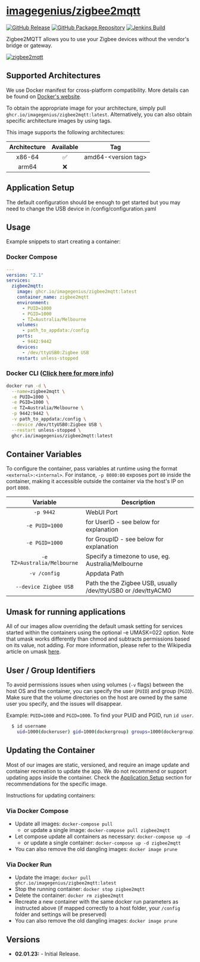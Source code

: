 <!-- DO NOT EDIT THIS FILE MANUALLY  -->

# [imagegenius/zigbee2mqtt](https://github.com/imagegenius/docker-zigbee2mqtt)

[![GitHub Release](https://img.shields.io/github/release/imagegenius/docker-zigbee2mqtt.svg?color=007EC6&labelColor=555555&logoColor=ffffff&style=for-the-badge&logo=github)](https://github.com/imagegenius/docker-zigbee2mqtt/releases)
[![GitHub Package Repository](https://shields.io/badge/GitHub%20Package-blue?logo=github&logoColor=ffffff&style=for-the-badge)](https://github.com/imagegenius/docker-zigbee2mqtt/packages)
[![Jenkins Build](https://img.shields.io/jenkins/build?labelColor=555555&logoColor=ffffff&style=for-the-badge&jobUrl=https%3A%2F%2Fci.imagegenius.io%2Fjob%2FDocker-Pipeline-Builders%2Fjob%2Fdocker-zigbee2mqtt%2Fjob%2Fmain%2F&logo=jenkins)](https://ci.imagegenius.io/job/Docker-Pipeline-Builders/job/docker-zigbee2mqtt/job/main/)

Zigbee2MQTT allows you to use your Zigbee devices without the vendor's bridge or gateway.

[![zigbee2mqtt](https://www.zigbee2mqtt.io/logo.png)](https://www.zigbee2mqtt.io/)

## Supported Architectures

We use Docker manifest for cross-platform compatibility. More details can be found on [Docker's website](https://github.com/docker/distribution/blob/master/docs/spec/manifest-v2-2.md#manifest-list).

To obtain the appropriate image for your architecture, simply pull `ghcr.io/imagegenius/zigbee2mqtt:latest`. Alternatively, you can also obtain specific architecture images by using tags.

This image supports the following architectures:

| Architecture | Available | Tag |
| :----: | :----: | ---- |
| x86-64 | ✅ | amd64-\<version tag\> |
| arm64 | ❌ | |

## Application Setup

The default configuration should be enough to get started but you may need to change the USB device in /config/configuration.yaml

## Usage

Example snippets to start creating a container:

### Docker Compose

```yaml
---
version: "2.1"
services:
  zigbee2mqtt:
    image: ghcr.io/imagegenius/zigbee2mqtt:latest
    container_name: zigbee2mqtt
    environment:
      - PUID=1000
      - PGID=1000
      - TZ=Australia/Melbourne
    volumes:
      - path_to_appdata:/config
    ports:
      - 9442:9442
    devices:
      - /dev/ttyUSB0:Zigbee USB
    restart: unless-stopped
```

### Docker CLI ([Click here for more info](https://docs.docker.com/engine/reference/commandline/cli/))

```bash
docker run -d \
  --name=zigbee2mqtt \
  -e PUID=1000 \
  -e PGID=1000 \
  -e TZ=Australia/Melbourne \
  -p 9442:9442 \
  -v path_to_appdata:/config \
  --device /dev/ttyUSB0:Zigbee USB \
  --restart unless-stopped \
  ghcr.io/imagegenius/zigbee2mqtt:latest
```

## Container Variables

To configure the container, pass variables at runtime using the format `<external>:<internal>`. For instance, `-p 8080:80` exposes port `80` inside the container, making it accessible outside the container via the host's IP on port `8080`.

| Variable | Description |
| :----: | --- |
| `-p 9442` | WebUI Port |
| `-e PUID=1000` | for UserID - see below for explanation |
| `-e PGID=1000` | for GroupID - see below for explanation |
| `-e TZ=Australia/Melbourne` | Specify a timezone to use, eg. Australia/Melbourne |
| `-v /config` | Appdata Path |
| `--device Zigbee USB` | Path the the Zigbee USB, usually /dev/ttyUSB0 or /dev/ttyACM0 |

## Umask for running applications

All of our images allow overriding the default umask setting for services started within the containers using the optional -e UMASK=022 option. Note that umask works differently than chmod and subtracts permissions based on its value, not adding. For more information, please refer to the Wikipedia article on umask [here](https://en.wikipedia.org/wiki/Umask).

## User / Group Identifiers

To avoid permissions issues when using volumes (`-v` flags) between the host OS and the container, you can specify the user (`PUID`) and group (`PGID`). Make sure that the volume directories on the host are owned by the same user you specify, and the issues will disappear.

Example: `PUID=1000` and `PGID=1000`. To find your PUID and PGID, run `id user`.

```bash
  $ id username
    uid=1000(dockeruser) gid=1000(dockergroup) groups=1000(dockergroup)
```

## Updating the Container

Most of our images are static, versioned, and require an image update and container recreation to update the app. We do not recommend or support updating apps inside the container. Check the [Application Setup](#application-setup) section for recommendations for the specific image.

Instructions for updating containers:

### Via Docker Compose

* Update all images: `docker-compose pull`
  * or update a single image: `docker-compose pull zigbee2mqtt`
* Let compose update all containers as necessary: `docker-compose up -d`
  * or update a single container: `docker-compose up -d zigbee2mqtt`
* You can also remove the old dangling images: `docker image prune`

### Via Docker Run

* Update the image: `docker pull ghcr.io/imagegenius/zigbee2mqtt:latest`
* Stop the running container: `docker stop zigbee2mqtt`
* Delete the container: `docker rm zigbee2mqtt`
* Recreate a new container with the same docker run parameters as instructed above (if mapped correctly to a host folder, your `/config` folder and settings will be preserved)
* You can also remove the old dangling images: `docker image prune`

## Versions

* **02.01.23:** - Initial Release.
